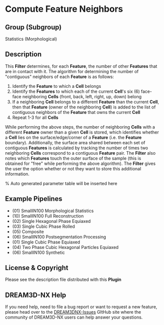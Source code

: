 # Compute Feature Neighbors

## Group (Subgroup)

Statistics (Morphological)

## Description

This **Filter** determines, for each **Feature**, the number of other **Features** that are in contact with it.  The algorithm for determining the number of "contiguous" neighbors of each **Feature** is as follows:

1. Identify the **Feature** to which a **Cell** belongs
2. Identify the **Features** to which each of the current **Cell**'s six (6) face-face neighboring **Cells** (front, back, left, right, up, down) belong
3. If a neighboring **Cell** belongs to a different **Feature** than the current **Cell**, then that **Feature** (owner of the neighboring **Cell**) is added to the list of contiguous neighbors of the **Feature** that owns the current **Cell**
4. Repeat 1-3 for all **Cells**

While performing the above steps, the number of neighboring **Cells** with a different **Feature** owner than a given **Cell** is stored, which identifies whether a **Cell** lies on the surface/edge/corner of a **Feature** (i.e. the **Feature** boundary). Additionally, the surface area shared between each set of contiguous **Features** is calculated by tracking the number of times two neighboring **Cells** correspond to a contiguous **Feature** pair. The **Filter** also notes which **Features** touch the outer surface of the sample (this is obtained for "free" while performing the above algorithm). The **Filter** gives the user the option whether or not they want to store this additional information.

% Auto generated parameter table will be inserted here

## Example Pipelines

+ (01) SmallIN100 Morphological Statistics
+ (10) SmallIN100 Full Reconstruction
+ (02) Single Hexagonal Phase Equiaxed
+ (03) Single Cubic Phase Rolled
+ (05) Composite
+ (06) SmallIN100 Postsegmentation Processing
+ (01) Single Cubic Phase Equiaxed
+ (04) Two Phase Cubic Hexagonal Particles Equiaxed
+ (06) SmallIN100 Synthetic

## License & Copyright

Please see the description file distributed with this **Plugin**

## DREAM3D-NX Help

If you need help, need to file a bug report or want to request a new feature, please head over to the [DREAM3DNX-Issues](https://github.com/BlueQuartzSoftware/DREAM3DNX-Issues/discussions) GItHub site where the community of DREAM3D-NX users can help answer your questions.

